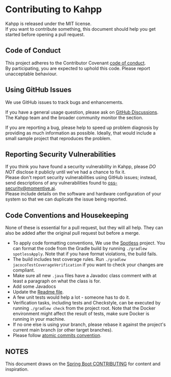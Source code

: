 # Contributing to Kahpp

Kahpp is released under the MIT license.  
If you want to contribute something, this document should help you get started before opening a pull request.

## Code of Conduct

This project adheres to the Contributor Covenant [code of conduct](CODE_OF_CONDUCT.md).  
By participating, you are expected to uphold this code.  Please report unacceptable behaviour.

## Using GitHub Issues

We use GitHub issues to track bugs and enhancements.

If you have a general usage question, please ask on [GitHub Discussions](https://github.com/kahpp/kahpp/discussions/categories/ask).  
The Kahpp team and the broader community monitor the section.

If you are reporting a bug, please help to speed up problem diagnosis by providing as much information as possible.
Ideally, that would include a small sample project that reproduces the problem.

## Reporting Security Vulnerabilities

If you think you have found a security vulnerability in Kahpp, please *DO NOT* disclose it publicly until we've had a chance to fix it.  
Please don't report security vulnerabilities using GitHub issues; instead, send descriptions of any vulnerabilities found to [oss-security@momentive.ai](mailto:oss-security@momentive.ai).  
Please include details on the software and hardware configuration of your system so that we can duplicate the issue being reported.

## Code Conventions and Housekeeping

None of these is essential for a pull request, but they will all help.  They can also be added after the original pull request but before a merge.

* To apply code formatting conventions, We use the [Spotless](https://github.com/diffplug/spotless) project.
You can format the code from the Gradle build by running `./gradlew spotlessApply`.
Note that if you have format violations, the build fails.
* The build includes test coverage rules.  Run `./gradlew jacocoTestCoverageVerification` if you want to check your changes are compliant.
* Make sure all new `.java` files have a Javadoc class comment with at least a paragraph on what the class is for.
* Add some Javadocs
* Update the [Readme file](README.md).
* A few unit tests would help a lot - someone has to do it.
* Verification tasks, including tests and Checkstyle, can be executed by running `./gradlew check` from the project root.
  Note that the Docker environment might affect the result of tests, make sure Docker is running in your machine.
* If no one else is using your branch, please rebase it against the project's current main branch (or other target branches).
* Please follow [atomic commits convention](https://www.pauline-vos.nl/atomic-commits/).

## NOTES

This document draws on the [Spring Boot CONTRIBUTING](https://github.com/spring-projects/spring-boot/blob/main/CONTRIBUTING.adoc) for content and inspiration. 
